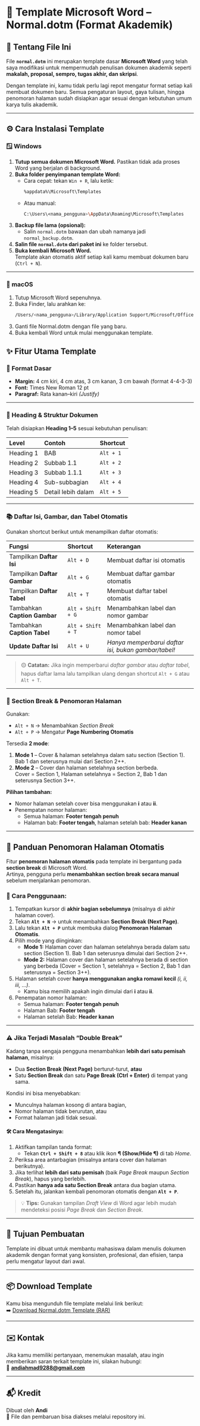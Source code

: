 # 📄 Template Microsoft Word – Normal.dotm (Format Akademik)

## 🧩 Tentang File Ini
File **`normal.dotm`** ini merupakan template dasar **Microsoft Word** yang telah saya modifikasi untuk mempermudah penulisan dokumen akademik seperti **makalah, proposal, sempro, tugas akhir, dan skripsi**.  

Dengan template ini, kamu tidak perlu lagi repot mengatur format setiap kali membuat dokumen baru. Semua pengaturan layout, gaya tulisan, hingga penomoran halaman sudah disiapkan agar sesuai dengan kebutuhan umum karya tulis akademik.

---

## ⚙️ Cara Instalasi Template

### 🪟 Windows

1. **Tutup semua dokumen Microsoft Word.** Pastikan tidak ada proses Word yang berjalan di background.  
2. **Buka folder penyimpanan template Word:**
   - Cara cepat: tekan `Win + R`, lalu ketik:
     ```bash
     %appdata%\Microsoft\Templates
     ```
   - Atau manual:
     ```bash
     C:\Users\<nama_pengguna>\AppData\Roaming\Microsoft\Templates
     ```
3. **Backup file lama (opsional):**
   - Salin `normal.dotm` bawaan dan ubah namanya jadi `normal_backup.dotm`.
4. **Salin file `normal.dotm` dari paket ini** ke folder tersebut.  
5. **Buka kembali Microsoft Word.**  
   Template akan otomatis aktif setiap kali kamu membuat dokumen baru (`Ctrl + N`).

---

### 🍎 macOS

1. Tutup Microsoft Word sepenuhnya.  
2. Buka Finder, lalu arahkan ke:
   ```bash
   /Users/<nama_pengguna>/Library/Application Support/Microsoft/Office/User Templates/
3. Ganti file Normal.dotm dengan file yang baru.
4. Buka kembali Word untuk mulai menggunakan template.

## ✨ Fitur Utama Template

### 📐 Format Dasar
- **Margin:** 4 cm kiri, 4 cm atas, 3 cm kanan, 3 cm bawah (format 4-4-3-3)  
- **Font:** Times New Roman 12 pt  
- **Paragraf:** Rata kanan–kiri *(Justify)*  

---

### 🧭 Heading & Struktur Dokumen
Telah disiapkan **Heading 1–5** sesuai kebutuhan penulisan:

| Level | Contoh | Shortcut |
|:------|:--------|:----------|
| Heading 1 | BAB | `Alt + 1` |
| Heading 2 | Subbab 1.1 | `Alt + 2` |
| Heading 3 | Subbab 1.1.1 | `Alt + 3` |
| Heading 4 | Sub-subbagian | `Alt + 4` |
| Heading 5 | Detail lebih dalam | `Alt + 5` |

---

### 📚 Daftar Isi, Gambar, dan Tabel Otomatis
Gunakan shortcut berikut untuk menampilkan daftar otomatis:

| Fungsi | Shortcut | Keterangan |
|:--------|:-----------|:------------|
| Tampilkan **Daftar Isi** | `Alt + D` | Membuat daftar isi otomatis |
| Tampilkan **Daftar Gambar** | `Alt + G` | Membuat daftar gambar otomatis |
| Tampilkan **Daftar Tabel** | `Alt + T` | Membuat daftar tabel otomatis |
| Tambahkan **Caption Gambar** | `Alt + Shift + G` | Menambahkan label dan nomor gambar |
| Tambahkan **Caption Tabel** | `Alt + Shift + T` | Menambahkan label dan nomor tabel |
| **Update Daftar Isi** | `Alt + U` | *Hanya memperbarui daftar isi, bukan gambar/tabel!* |

> 🟡 **Catatan:** Jika ingin memperbarui *daftar gambar* atau *daftar tabel*, hapus daftar lama lalu tampilkan ulang dengan shortcut `Alt + G` atau `Alt + T`.

---

### 🧩 Section Break & Penomoran Halaman
Gunakan:
- `Alt + N` → Menambahkan *Section Break*  
- `Alt + P` → Mengatur **Page Numbering Otomatis**

Tersedia **2 mode**:
1. **Mode 1** – Cover & halaman setelahnya dalam satu section (Section 1).  
   Bab 1 dan seterusnya mulai dari Section 2++.  
2. **Mode 2** – Cover dan halaman setelahnya section berbeda.  
   Cover = Section 1, Halaman setelahnya = Section 2, Bab 1 dan seterusnya Section 3++.

**Pilihan tambahan:**
- Nomor halaman setelah cover bisa menggunakan **i** atau **ii**.  
- Penempatan nomor halaman:
  - Semua halaman: **Footer tengah penuh**  
  - Halaman bab: **Footer tengah**, halaman setelah bab: **Header kanan**

---

## 📘 Panduan Penomoran Halaman Otomatis

Fitur **penomoran halaman otomatis** pada template ini bergantung pada **section break** di Microsoft Word.  
Artinya, pengguna perlu **menambahkan section break secara manual** sebelum menjalankan penomoran.

### 🧩 Cara Penggunaan:
1. Tempatkan kursor di **akhir bagian sebelumnya** (misalnya di akhir halaman cover).  
2. Tekan **`Alt + N`** → untuk menambahkan **Section Break (Next Page)**.  
3. Lalu tekan **`Alt + P`** untuk membuka dialog **Penomoran Halaman Otomatis**.  
4. Pilih mode yang diinginkan:  
   - **Mode 1:** Halaman cover dan halaman setelahnya berada dalam satu section (Section 1). Bab 1 dan seterusnya dimulai dari Section 2++.  
   - **Mode 2:** Halaman cover dan halaman setelahnya berada di section yang berbeda (Cover = Section 1, setelahnya = Section 2, Bab 1 dan seterusnya = Section 3++).  
5. Halaman setelah cover **hanya menggunakan angka romawi kecil** *(i, ii, iii, ...)*.  
   - Kamu bisa memilih apakah ingin dimulai dari **i** atau **ii**.  
6. Penempatan nomor halaman:  
   - Semua halaman: **Footer tengah penuh**  
   - Halaman Bab: **Footer tengah**  
   - Halaman setelah Bab: **Header kanan**

---

### ⚠️ Jika Terjadi Masalah “Double Break”

Kadang tanpa sengaja pengguna menambahkan **lebih dari satu pemisah halaman**, misalnya:  
- Dua **Section Break (Next Page)** berturut-turut, **atau**  
- Satu **Section Break** dan satu **Page Break (Ctrl + Enter)** di tempat yang sama.  

Kondisi ini bisa menyebabkan:
- Munculnya halaman kosong di antara bagian,  
- Nomor halaman tidak berurutan, atau  
- Format halaman jadi tidak sesuai.

#### 🛠 Cara Mengatasinya:
1. Aktifkan tampilan tanda format:  
   - Tekan **`Ctrl + Shift + 8`** atau klik ikon **¶ (Show/Hide ¶)** di tab *Home*.  
2. Periksa area antarbagian (misalnya antara cover dan halaman berikutnya).  
3. Jika terlihat **lebih dari satu pemisah** (baik *Page Break* maupun *Section Break*), hapus yang berlebih.  
4. Pastikan **hanya ada satu Section Break** antara dua bagian utama.  
5. Setelah itu, jalankan kembali penomoran otomatis dengan **`Alt + P`**.

> 💡 **Tips:** Gunakan tampilan *Draft View* di Word agar lebih mudah mendeteksi posisi *Page Break* dan *Section Break*.

---

## 🧠 Tujuan Pembuatan

Template ini dibuat untuk membantu mahasiswa dalam menulis dokumen akademik dengan format yang konsisten, profesional, dan efisien, tanpa perlu mengatur layout dari awal.

---

## 📦 Download Template

Kamu bisa mengunduh file template melalui link berikut:  
➡️ [Download Normal.dotm Template (RAR)](https://github.com/Aandikei/tools-ms-word/releases/tag/word)

---

## ✉️ Kontak

Jika kamu memiliki pertanyaan, menemukan masalah, atau ingin memberikan saran terkait template ini, silakan hubungi:  
📧 **andiahmad9288@gmail.com**

---

## 📬 Kredit

Dibuat oleh **Andi**  
📎 File dan pembaruan bisa diakses melalui repository ini.
